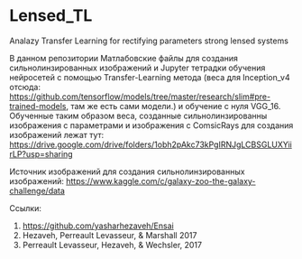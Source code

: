 # Lensed_TL
Analazy Transfer Learning for rectifying parameters strong lensed systems

В данном репозитории Матлабовские файлы для создания сильнолинзированных изображений и Jupyter тетрадки обучения нейросетей с помощью Transfer-Learning метода (веса для Inception_v4 отсюда:  https://github.com/tensorflow/models/tree/master/research/slim#pre-trained-models, там же есть сами модели.) и обучение с нуля VGG_16. 
Обученные таким образом веса, созданные сильнолинзированны изображения с параметрами и изображения с ComsicRays для создания изображений лежат тут: https://drive.google.com/drive/folders/1obh2pAkc73kPgIRNJgLCBSGLUXYiirLP?usp=sharing

Источник изображений для создания сильнолинзированных изображений: https://www.kaggle.com/c/galaxy-zoo-the-galaxy-challenge/data

Ссылки:
1. https://github.com/yasharhezaveh/Ensai
2. Hezaveh, Perreault Levasseur, & Marshall 2017
3. Perreault Levasseur, Hezaveh, & Wechsler, 2017
